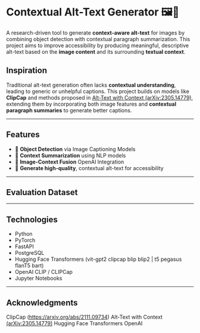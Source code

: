 # Contextual Alt-Text Generator 🖼️📝

A research-driven tool to generate **context-aware alt-text** for images by combining object detection with contextual paragraph summarization. This project aims to improve accessibility by producing meaningful, descriptive alt-text based on the **image content** and its surrounding **textual context**.

## Inspiration

Traditional alt-text generation often lacks **contextual understanding**, leading to generic or unhelpful captions. This project builds on models like **ClipCap** and methods proposed in [Alt-Text with Context (arXiv:2305.14779)](https://arxiv.org/abs/2305.14779), extending them by incorporating both image features and **contextual paragraph summaries** to generate better captions.

---

## Features

- 📸 **Object Detection** via Image Captioning Models
- 🧠 **Context Summarization** using NLP models
- 🔗 **Image-Context Fusion** OpenAI Integration
- 🧾 **Generate high-quality**, contextual alt-text for accessibility

---
## Evaluation Dataset


---

## Technologies

- Python
- PyTorch
- FastAPI
- PostgreSQL
- Hugging Face Transformers (vit-gpt2	clipcap	blip	blip2 | t5 pegasus flanT5 bart)
- OpenAI CLIP / CLIPCap
- Jupyter Notebooks 

---

## Acknowledgments

ClipCap (https://arxiv.org/abs/2111.09734)
Alt-Text with Context [(arXiv:2305.14779)](https://arxiv.org/abs/2305.14779)
Hugging Face Transformers
OpenAI 
